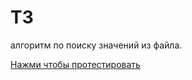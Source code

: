 # ТЗ
алгоритм по поиску значений из файла.

[Нажми чтобы протестировать](https://igorvippzone.github.io/sb-search-file/)